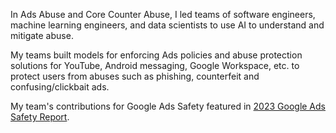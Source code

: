 In Ads Abuse and Core Counter Abuse, I led teams of software engineers, machine learning engineers, and data scientists to use AI to understand and mitigate abuse. 

My teams built models for enforcing Ads policies and abuse protection solutions for YouTube, Android messaging, Google Workspace, etc. to protect users from abuses such as phishing, counterfeit and confusing/clickbait ads.

My team's contributions for Google Ads Safety featured in <a href="https://blog.google/products/ads-commerce/google-ads-safety-report-2023/#enforcement">2023 Google Ads Safety Report</a>.